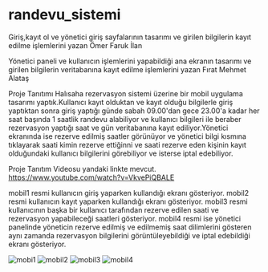 # randevu_sistemi
Giriş,kayıt ol ve yönetici giriş sayfalarının tasarımı ve girilen bilgilerin kayıt edilme işlemlerini yazan Ömer Faruk İlan

Yönetici paneli ve kullanıcın işlemlerini yapabildiği ana ekranın tasarımı ve girilen bilgilerin veritabanına kayıt edilme işlemlerini yazan Fırat Mehmet Alataş 

Proje Tanıtımı
Halısaha rezervasyon sistemi üzerine bir mobil uygulama tasarımı yaptık.Kullanıcı kayıt olduktan ve kayıt olduğu bilgilerle giriş yaptıktan sonra giriş yaptığı günde sabah 09.00'dan gece 23.00'a kadar her saat başında 1 saatlik randevu alabiliyor ve kullanıcı bilgileri ile beraber rezervasyon yaptığı saat ve gün veritabanına kayıt ediliyor.Yönetici ekranında ise rezerve edilmiş saatler görünüyor ve yönetici bilgi kısmına tıklayarak saati kimin rezerve ettiğinni ve saati rezerve eden kişinin kayıt olduğundaki kullanıcı bilgilerini görebiliyor ve isterse iptal edebiliyor.

Proje Tanıtım Videosu yandaki linkte mevcut.
https://www.youtube.com/watch?v=VkvePiQBALE

mobil1 resmi kullanıcın giriş yaparken kullandığı ekranı gösteriyor.
mobil2 resmi kullanıcın kayıt yaparken kullandığı ekranı gösteriyor.
mobil3 resmi kullanıcının başka bir kullanıcı tarafından rezerve edilen saati ve rezervasyon yapabileceği saatleri gösteriyor.
mobil4 resmi ise yönetici panelinde yöneticin rezerve edilmiş ve edilmemiş saat dilimlerini gösteren aynı zamanda rezervasyon bilgilerini görüntüleyebildiği ve iptal edebildiği ekranı gösteriyor.

![mobi1](https://github.com/user-attachments/assets/3c6673dc-c75a-4557-8d21-5f482428b90d)
![mobil2](https://github.com/user-attachments/assets/b395ccfa-d251-497d-9321-44a93b619483)
![mobil3](https://github.com/user-attachments/assets/632b3097-72f1-456a-b971-0fc8cbeb2de5)
![mobil4](https://github.com/user-attachments/assets/5ed3bc1a-6c6c-46d6-b1ac-53fe07de695b)
